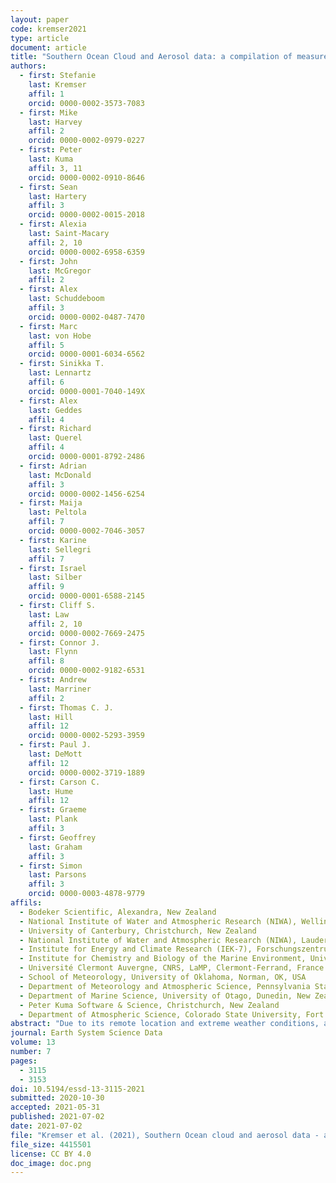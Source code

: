 ```yaml
---
layout: paper
code: kremser2021
type: article
document: article
title: "Southern Ocean Cloud and Aerosol data: a compilation of measurements from the 2018 Southern Ocean Ross Sea Marine Ecosystems and Environment voyage"
authors:
  - first: Stefanie
    last: Kremser
    affil: 1
    orcid: 0000-0002-3573-7083
  - first: Mike
    last: Harvey
    affil: 2
    orcid: 0000-0002-0979-0227
  - first: Peter
    last: Kuma
    affil: 3, 11
    orcid: 0000-0002-0910-8646
  - first: Sean
    last: Hartery
    affil: 3
    orcid: 0000-0002-0015-2018
  - first: Alexia
    last: Saint-Macary
    affil: 2, 10
    orcid: 0000-0002-6958-6359
  - first: John
    last: McGregor
    affil: 2
  - first: Alex
    last: Schuddeboom
    affil: 3
    orcid: 0000-0002-0487-7470
  - first: Marc
    last: von Hobe
    affil: 5
    orcid: 0000-0001-6034-6562
  - first: Sinikka T.
    last: Lennartz
    affil: 6
    orcid: 0000-0001-7040-149X
  - first: Alex
    last: Geddes
    affil: 4
  - first: Richard
    last: Querel
    affil: 4
    orcid: 0000-0001-8792-2486
  - first: Adrian
    last: McDonald
    affil: 3
    orcid: 0000-0002-1456-6254
  - first: Maija
    last: Peltola
    affil: 7
    orcid: 0000-0002-7046-3057
  - first: Karine
    last: Sellegri
    affil: 7
  - first: Israel
    last: Silber
    affil: 9
    orcid: 0000-0001-6588-2145
  - first: Cliff S.
    last: Law
    affil: 2, 10
    orcid: 0000-0002-7669-2475
  - first: Connor J.
    last: Flynn
    affil: 8
    orcid: 0000-0002-9182-6531
  - first: Andrew
    last: Marriner
    affil: 2
  - first: Thomas C. J.
    last: Hill
    affil: 12
    orcid: 0000-0002-5293-3959
  - first: Paul J.
    last: DeMott
    affil: 12
    orcid: 0000-0002-3719-1889
  - first: Carson C.
    last: Hume
    affil: 12
  - first: Graeme
    last: Plank
    affil: 3
  - first: Geoffrey
    last: Graham
    affil: 3
  - first: Simon
    last: Parsons
    affil: 3
    orcid: 0000-0003-4878-9779
affils:
  - Bodeker Scientific, Alexandra, New Zealand
  - National Institute of Water and Atmospheric Research (NIWA), Wellington, New Zealand
  - University of Canterbury, Christchurch, New Zealand
  - National Institute of Water and Atmospheric Research (NIWA), Lauder, New Zealand
  - Institute for Energy and Climate Research (IEK-7), Forschungszentrum Jülich GmbH, Jülich, Germany
  - Institute for Chemistry and Biology of the Marine Environment, University of Oldenburg, Oldenburg, Germany
  - Université Clermont Auvergne, CNRS, LaMP, Clermont-Ferrand, France
  - School of Meteorology, University of Oklahoma, Norman, OK, USA
  - Department of Meteorology and Atmospheric Science, Pennsylvania State University, University Park, PA, USA
  - Department of Marine Science, University of Otago, Dunedin, New Zealand
  - Peter Kuma Software & Science, Christchurch, New Zealand
  - Department of Atmospheric Science, Colorado State University, Fort Collins, CO, USA
abstract: "Due to its remote location and extreme weather conditions, atmospheric in situ measurements are rare in the Southern Ocean. As a result, aerosol–cloud interactions in this region are poorly understood and remain a major source of uncertainty in climate models. This, in turn, contributes substantially to persistent biases in climate model simulations such as the well-known positive shortwave radiation bias at the surface, as well as biases in numerical weather prediction models and reanalyses. It has been shown in previous studies that in situ and ground-based remote sensing measurements across the Southern Ocean are critical for complementing satellite data sets due to the importance of boundary layer and low-level cloud processes. These processes are poorly sampled by satellite-based measurements and are often obscured by multiple overlying cloud layers. Satellite measurements also do not constrain the aerosol–cloud processes very well with imprecise estimation of cloud condensation nuclei. In this work, we present a comprehensive set of ship-based aerosol and meteorological observations collected on the 6-week Southern Ocean Ross Sea Marine Ecosystem and Environment voyage (TAN1802) voyage of RV Tangaroa across the Southern Ocean, from Wellington, New Zealand, to the Ross Sea, Antarctica. The voyage was carried out from 8 February to 21 March 2018. Many distinct, but contemporaneous, data sets were collected throughout the voyage. The compiled data sets include measurements from a range of instruments, such as (i) meteorological conditions at the sea surface and profile measurements; (ii) the size and concentration of particles; (iii) trace gases dissolved in the ocean surface such as dimethyl sulfide and carbonyl sulfide; (iv) and remotely sensed observations of low clouds. Here, we describe the voyage, the instruments, and data processing, and provide a brief overview of some of the data products available. We encourage the scientific community to use these measurements for further analysis and model evaluation studies, in particular, for studies of Southern Ocean clouds, aerosol, and their interaction. The data sets presented in this study are publicly available at <a href=\"https://doi.org/10.5281/zenodo.4060237\">https://doi.org/10.5281/zenodo.4060237</a> (Kremser et al., 2020)."
journal: Earth System Science Data
volume: 13
number: 7
pages:
  - 3115
  - 3153
doi: 10.5194/essd-13-3115-2021
submitted: 2020-10-30
accepted: 2021-05-31
published: 2021-07-02
date: 2021-07-02
file: "Kremser et al. (2021), Southern Ocean cloud and aerosol data - a compilation of measurements from the 2018 Southern Ocean Ross Sea Marine Ecosystems and Environment voyage.pdf"
file_size: 4415501
license: CC BY 4.0
doc_image: doc.png
---
```

